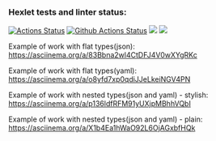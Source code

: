 ### Hexlet tests and linter status:
[![Actions Status](https://github.com/CyberWarrior91/python-project-50/workflows/hexlet-check/badge.svg)](https://github.com/CyberWarrior91/python-project-50/actions)
[![Github Actions Status](https://github.com/hexlet-boilerplates/python-package/workflows/Python%20CI/badge.svg)](https://github.com/hexlet-boilerplates/python-package/actions)
<a href="https://codeclimate.com/github/CyberWarrior91/python-project-50/maintainability"><img src="https://api.codeclimate.com/v1/badges/f25c5926e3d066408ca5/maintainability" /></a>
<a href="https://codeclimate.com/github/CyberWarrior91/python-project-50/test_coverage"><img src="https://api.codeclimate.com/v1/badges/f25c5926e3d066408ca5/test_coverage" /></a>

Example of work with flat types(json):
https://asciinema.org/a/83Bbna2wl4CtDFJ4V0wXYgRKc

Example of work with flat types(yaml):
https://asciinema.org/a/o8yfd7xp0qdiJJeLkeiNGV4PN

Example of work with nested types(json and yaml) - stylish:
https://asciinema.org/a/p136ldfRFM91yUXjpMBhhVQbI

Example of work with nested types(json and yaml) - plain:
https://asciinema.org/a/X1b4Ea1hWaO92L6OjAGxbfHQk

